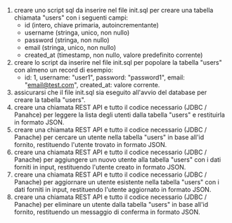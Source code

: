 1. creare uno script sql da inserire nel file init.sql per creare una tabella chiamata "users" con i seguenti campi:
   - id (intero, chiave primaria, autoincrementante)
   - username (stringa, unico, non nullo)
   - password (stringa, non nullo)
   - email (stringa, unico, non nullo)
   - created_at (timestamp, non nullo, valore predefinito corrente)
2. creare lo script da inserire nel file init.sql per popolare la tabella "users" con almeno un record di esempio:
   - id: 1, username: "user1", password: "password1", email: "email@test.com", created_at: valore corrente.
3. assicurarsi che il file init.sql sia eseguito all'avvio del database per creare la tabella "users".
4. creare una chiamata REST API e tutto il codice necessario (JDBC / Panahce) per leggere la lista degli utenti dalla tabella "users" e restituirla in formato JSON.
5. creare una chiamata REST API e tutto il codice necessario (JDBC / Panache) per cercare un utente nella tabella "users" in base all'id fornito, restituendo l'utente trovato in formato JSON.
6. creare una chiamata REST API e tutto il codice necessario (JDBC / Panache) per aggiungere un nuovo utente alla tabella "users" con i dati forniti in input, restituendo l'utente creato in formato JSON.
7. creare una chiamata REST API e tutto il codice necessario (JDBC / Panache) per aggiornare un utente esistente nella tabella "users" con i dati forniti in input, restituendo l'utente aggiornato in formato JSON.
8. creare una chiamata REST API e tutto il codice necessario (JDBC / Panache) per eliminare un utente dalla tabella "users" in base all'id fornito, restituendo un messaggio di conferma in formato JSON.
